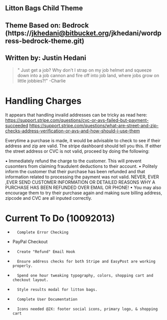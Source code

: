 
##		Litton Bags Child Theme
##	Theme Based on: Bedrock (https://jkhedani@bitbucket.org/jkhedani/wordpress-bedrock-theme.git)
##		Written by: Justin Hedani

> " Just get a job? Why don’t I strap on my job helmet and squeeze down into a job cannon and fire off into job land, where jobs grow on little jobbies?!" -Charlie


Handling Charges
================

It appears that handling invalid addresses can be tricky as read here:
https://support.stripe.com/questions/cvc-or-avs-failed-but-payment-succeeded
https://support.stripe.com/questions/what-are-street-and-zip-checks-address-verification-or-avs-and-how-should-i-use-them

Everytime a purchase is made, it would be advisable to check to see if their address and zip are valid. The stripe dashboard
should tell you this. If either the street address or CVC is not valid, proceed by doing the following:

•		Immediately refund the charge to the customer. This will prevent cusomters from claiming fraudulent deductions to their account.
•		Politely inform the customer that their purchase has been refunded and that information related to processing the payment was not valid.
		NEVER, EVER ,EVER SEND CUSTOMER INFORMATION OR DETAILED REASONS WHY A PURCHASE HAS BEEN REFUNDED OVER EMAIL OR PHONE!
•		You may also encourage them to try their purchase again and making sure billing address, zipcode and CVC are all inputed correctly.


Current To Do (10092013)
========================

+		Complete Error Checking
+ 	PayPal Checkout
+		Create "Refund" Email Hook
+		Ensure address checks for both Stripe and EasyPost are working properly.
+		Spend one hour tweaking typography, colors, shopping cart and checkout layout.
+		Style results modal for litton bags.
+		Complete User Documentation


+		Icons needed @2X: footer social icons, primary logo, & shopping cart